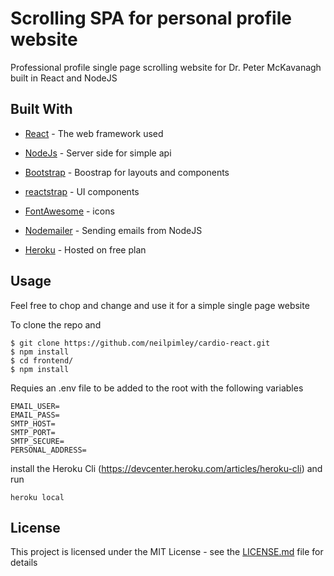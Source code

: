 # Scrolling SPA for personal profile website

Professional profile single page scrolling website for Dr. Peter McKavanagh built in React and NodeJS

## Built With

* [React](https://reactjs.org/) - The web framework used
* [NodeJs](https://nodejs.org/en/) - Server side for simple api
* [Bootstrap](http://getbootstrap.com/) - Boostrap for layouts and components
* [reactstrap](https://reactstrap.github.io/) - UI components
* [FontAwesome](http://fontawesome.io/) - icons
* [Nodemailer](https://nodemailer.com/) - Sending emails from NodeJS

* [Heroku](https://signup.heroku.com/) - Hosted on free plan


## Usage
Feel free to chop and change and use it for a simple single page website

To clone the repo and 
```
$ git clone https://github.com/neilpimley/cardio-react.git
$ npm install
$ cd frontend/
$ npm install
```

Requies an .env file to be added to the root with the following variables

```
EMAIL_USER= 
EMAIL_PASS=
SMTP_HOST=
SMTP_PORT=
SMTP_SECURE=
PERSONAL_ADDRESS=
```
install the Heroku Cli (https://devcenter.heroku.com/articles/heroku-cli) and run 

```
heroku local
```

## License

This project is licensed under the MIT License - see the [LICENSE.md](LICENSE.md) file for details

